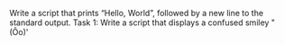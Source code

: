 Write a script that prints “Hello, World”, followed by a new line to the standard output.
Task 1: Write a script that displays a confused smiley "(Ôo)'
